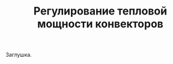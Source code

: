 ﻿---
title: Регулирование тепловой мощности конвекторов
description: Заглушка раздела. Материалы появятся позже.
---

Заглушка.
